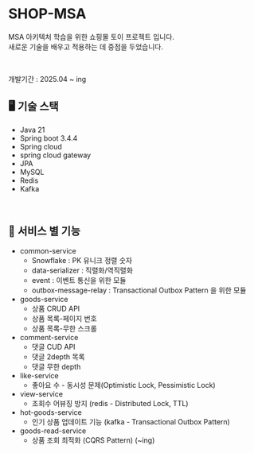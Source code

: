 # SHOP-MSA
MSA 아키텍처 학습을 위한 쇼핑몰 토이 프로젝트 입니다.
<br>
새로운 기술을 배우고 적용하는 데 중점을 두었습니다.

<br>

개발기간 : 2025.04 ~ ing

## 🖥 기술 스택
- Java 21
- Spring boot 3.4.4
- Spring cloud
- spring cloud gateway
- JPA
- MySQL
- Redis
- Kafka

</br>

## 📖 서비스 별 기능
- common-service
  - Snowflake : PK 유니크 정렬 숫자
  - data-serializer : 직렬화/역직렬화
  - event : 이벤트 통신을 위한 모듈
  - outbox-message-relay : Transactional Outbox Pattern 을 위한 모듈
- goods-service
  - 상품 CRUD API
  - 상품 목록-페이지 번호
  - 상품 목록-무한 스크롤
- comment-service
  - 댓글 CUD API
  - 댓글 2depth 목록
  - 댓글 무한 depth
- like-service
  - 좋아요 수 - 동시성 문제(Optimistic Lock, Pessimistic Lock) 
- view-service
  - 조회수 어뷰징 방지 (redis - Distributed Lock, TTL)
- hot-goods-service
  - 인기 상품 업데이트 기능 (kafka - Transactional Outbox Pattern)
- goods-read-service
  - 상품 조회 최적화 (CQRS Pattern) (~ing)
